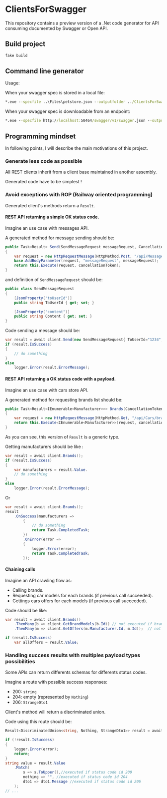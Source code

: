 # ClientsForSwagger

This repository contains a preview version of a .Net code generator for API consuming documented by Swagger or Open API.

## Build project

```cmd
fake build
```

## Command line generator

Usage:

When your swagger spec is stored in a local file:

```cmd
*.exe --specfile ..\Files\petstore.json --outputfolder ../ClientsForSwagger.Sample/Generated --namespace  ClientsForSwagger.Sample.Generated --clientname PetstoreClient
``` 

When your swagger spec is downloadable from an endpoint:

```cmd
*.exe --specfile http://localhost:50464/swagger/v1/swagger.json --outputfolder ../ClientsForSwagger.Sample/Generated --namespace  ClientsForSwagger.Sample.Generated --clientname PetstoreClient
``` 

## Programming mindset

In following points, I will describe the main motivations of this project.

### Generate less code as possible

All REST clients inherit from a client base maintained in another assembly.

Generated code have to be simplest !

### Avoid exceptions with ROP (Railway oriented programming)

Generated client's methods return a `Result`.

#### REST API returning a simple OK status code.

Imagine an use case with messages API.

A generated method for message sending should be:

```C#
public Task<Result> Send(SendMessageRequest messageRequest, CancellationToken cancellationToken = default(CancellationToken))
{
    var request = new HttpRequestMessage(HttpMethod.Post, "/api/Messages/Send");
    base.AddBodyParameter(request, "messageRequest", messageRequest);
    return this.Execute(request, cancellationToken);
}
```
and definition of `SendMessageRequest` should be:

```C#
public class SendMessageRequest
{
    [JsonProperty("toUserId")]
    public string ToUserId { get; set; }

    [JsonProperty("content")]
    public string Content { get; set; }
}
```

Code sending a message should be:

```C#
var result = await client.Send(new SendMessageRequest{ ToUserId="1234", Content="Hello" });
if (result.IsSuccess)
{
    // do something
}
else
    logger.Error(result.ErrorMessage);
```

#### REST API returning a OK status code with a payload.

Imagine an use case with cars store API.

A generated method for requesting brands list should be:

```C#
public Task<Result<IEnumerable<Manufacturer>>> Brands(CancellationToken cancellationToken = default(CancellationToken))
{
    var request = new HttpRequestMessage(HttpMethod.Get, "/api/Cars/brands");
    return this.Execute<IEnumerable<Manufacturer>>(request, cancellationToken);
}
```

As you can see, this version of `Result` is a generic type.

Getting manufacturers should be like :

```C#
var result = await client.Brands();
if (result.IsSuccess)
{
    var manufacturers = result.Value.
    // do something
}
else
    logger.Error(result.ErrorMessage);
```

Or

```C#
var result = await client.Brands();
result
    .OnSuccess(manufacturers =>
        {
            // do something
            return Task.CompletedTask;
        })
        .OnError(error =>
        {
            logger.Error(error);
            return Task.CompletedTask;
        });
```

#### Chaining calls

Imagine an API crawling flow as:
- Calling brands.
- Requesting car models for each brands (if previous call succeeded).
- Gettings cars offers for each models (if previous call succeeded).

Code should be like:

```C#
var result = await client.Brands()
    .ThenMany(b => client.GetBrandModels(b.Id)) // not executed if brands failed
    .ThenMany(m => client.GetOffers(m.Manufacturer.Id, m.Id));  // not executed if models failed.

if (result.IsSuccess)
    var allOffers = result.Value;

```

### Handling success results with multiples payload types possibilities

Some APIs can return differents schemas for differents status codes.

Imagine a route with possible success responses:
- 200: `string`
- 204: empty (represented by `Nothing`)
- 206: `StrangeDto1`

Client's method will return a discriminated union.

Code using this route should be:

```C#
Result<DiscriminatedUnion<string, Nothing, StrangeDto1>> result = await client.Get(15);

if (!result.IsSuccess)
{
    logger.Error(error);
    return;
}
string value = result.Value
    .Match(
        s => s.ToUpper(),//executed if status code id 200
        nothing => "", //executed if status code id 204
        dto1 => dto1.Message //executed if status code id 206
    );
// ...
```


